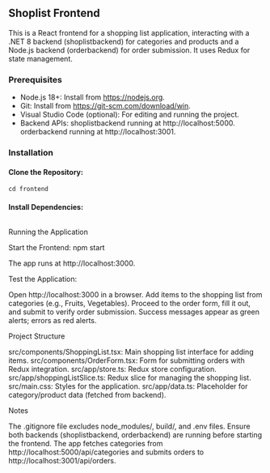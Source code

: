 ## Shoplist Frontend
This is a React frontend for a shopping list application, interacting with a .NET 8 backend (shoplistbackend) for categories and products and a Node.js backend (orderbackend) for order submission. It uses Redux for state management.

### Prerequisites

- Node.js 18+: Install from https://nodejs.org.
- Git: Install from https://git-scm.com/download/win.
- Visual Studio Code (optional): For editing and running the project.
- Backend APIs:
  shoplistbackend running at http://localhost:5000.
  orderbackend running at http://localhost:3001.



### Installation

#### Clone the Repository:
```git clone https://github.com/your-username/frontend.git
cd frontend
```

#### Install Dependencies:
```npm install
```


Running the Application

Start the Frontend:
npm start

The app runs at http://localhost:3000.

Test the Application:

Open http://localhost:3000 in a browser.
Add items to the shopping list from categories (e.g., Fruits, Vegetables).
Proceed to the order form, fill it out, and submit to verify order submission.
Success messages appear as green alerts; errors as red alerts.



Project Structure

src/components/ShoppingList.tsx: Main shopping list interface for adding items.
src/components/OrderForm.tsx: Form for submitting orders with Redux integration.
src/app/store.ts: Redux store configuration.
src/app/shoppingListSlice.ts: Redux slice for managing the shopping list.
src/main.css: Styles for the application.
src/app/data.ts: Placeholder for category/product data (fetched from backend).

Notes

The .gitignore file excludes node_modules/, build/, and .env files.
Ensure both backends (shoplistbackend, orderbackend) are running before starting the frontend.
The app fetches categories from http://localhost:5000/api/categories and submits orders to http://localhost:3001/api/orders.
